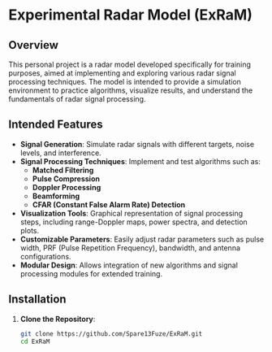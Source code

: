 # Experimental Radar Model (ExRaM)

## Overview

This personal project is a radar model developed specifically for training purposes, aimed at implementing and exploring various radar signal processing techniques. 
The model is intended to provide a simulation environment to practice algorithms, visualize results, and understand the fundamentals of radar signal processing.

## Intended Features

- **Signal Generation**: Simulate radar signals with different targets, noise levels, and interference.
- **Signal Processing Techniques**: Implement and test algorithms such as:
  - **Matched Filtering**
  - **Pulse Compression**
  - **Doppler Processing**
  - **Beamforming**
  - **CFAR (Constant False Alarm Rate) Detection**
- **Visualization Tools**: Graphical representation of signal processing steps, including range-Doppler maps, power spectra, and detection plots.
- **Customizable Parameters**: Easily adjust radar parameters such as pulse width, PRF (Pulse Repetition Frequency), bandwidth, and antenna configurations.
- **Modular Design**: Allows integration of new algorithms and signal processing modules for extended training.

## Installation

1. **Clone the Repository**:
   ```bash
   git clone https://github.com/Spare13Fuze/ExRaM.git
   cd ExRaM